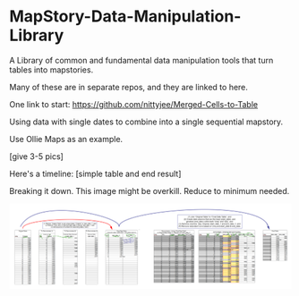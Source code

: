 # MapStory-Data-Manipulation-Library
A Library of common and fundamental data manipulation tools that turn tables into mapstories.

Many of these are in separate repos, and they are linked to here.

One link to start:
https://github.com/nittyjee/Merged-Cells-to-Table


Using data with single dates to combine into a single sequential mapstory.

Use Ollie Maps as an example.

[give 3-5 pics]

Here's a timeline:
[simple table and end result]


Breaking it down.
This image might be overkill. Reduce to minimum needed.


![Alt text](full_sequence_2.png?raw=true "Title")
